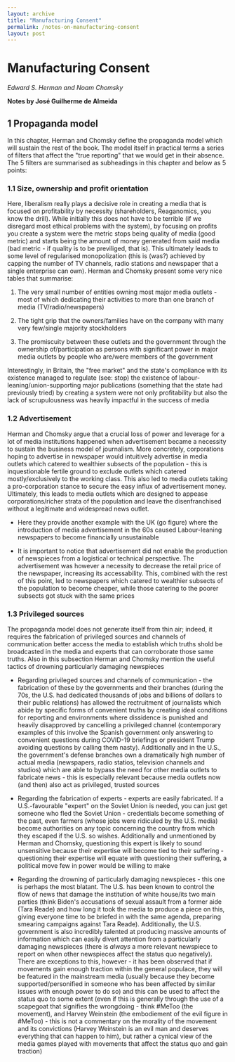 ```yaml
---
layout: archive
title: "Manufacturing Consent"
permalink: /notes-on-manufacturing-consent
layout: post
---
```


# Manufacturing Consent

*Edward S. Herman and Noam Chomsky*

**Notes by José Guilherme de Almeida**

## 1 Propaganda model

In this chapter, Herman and Chomsky define the propaganda model which will sustain the rest of the book. The model itself in practical terms a series of filters that affect the "true reporting" that we would get in their absence. The 5 filters are summarised as subheadings in this chapter and below as 5 points:

### 1.1 **Size, ownership and profit orientation** 

Here, liberalism really plays a decisive role in creating a media that is focused on profitability by necessity (shareholders, Reaganomics, you know the drill). While initially this does not have to be terrible (if we disregard most ethical problems with the system), by focusing on profits you create a system were the metric stops being quality of media (good metric) and starts being the amount of money generated from said media (bad metric - if quality is to be previliged, that is). This ultimately leads to some level of regularised monopolization (this is (was?) achieved by capping the number of TV channels, radio stations and newspaper that a single enterprise can own). Herman and Chomsky present some very nice tables that summarise:

1. The very small number of entities owning most major media outlets - most of which dedicating their activities to more than one branch of media (TV/radio/newspapers)

2. The tight grip that the owners/families have on the company with many very few/single majority stockholders

3. The promiscuity between these outlets and the government through the ownership of/participation as persons with significant power in major media outlets by people who are/were members of the government

Interestingly, in Britain, the "free market" and the state's compliance with its existence managed to regulate (see: stop) the existence of labour-leaning/union-supporting major publications (something that the state had previously tried) by creating a system were not only profitability but also the lack of scrupulousness was heavily impactful in the success of media
	
### 1.2 **Advertisement** 

Herman and Chomsky argue that a crucial loss of power and leverage for a lot of media institutions happened when advertisement became a necessity to sustain the business model of journalism. More concretely, corporations hoping to advertise in newspaper would intuitively advertise in media outlets which catered to wealthier subsects of the population - this is inquestionable fertile ground to exclude outlets which catered mostly/exclusively to the working class. This also led to media outlets taking a pro-corporation stance to secure the easy influx of advertisement money. Ultimately, this leads to media outlets which are designed to appease corporations/richer strata of the population and leave the disenfranchised without a legitimate and widespread news outlet.

* Here they provide another example with the UK (go figure) where the introduction of media advertisement in the 60s caused Labour-leaning newspapers to become financially unsustainable

* It is important to notice that advertisement did not enable the production of newspieces from a logistical or technical perspective. The advertisement was however a necessity to decrease the retail price of the newspaper, increasing its accessability. This, combined with the rest of this point, led to newspapers which catered to wealthier subsects of the population to become cheaper, while those catering to the poorer subsects got stuck with the same prices

### 1.3 **Privileged sources** 

The propaganda model does not generate itself from thin air; indeed, it requires the fabrication of privileged sources and channels of communication better access the media to establish which truths shold be broadcasted in the media and experts that can corroborate those same truths. Also in this subsection Herman and Chomsky mention the useful tactics of drowning particularly damaging newspieces 

* Regarding privileged sources and channels of communication - the fabrication of these by the governments and their branches (during the 70s, the U.S. had dedicated thousands of jobs and billions of dollars to their public relations) has allowed the rectruitment of journalists which abide by specific forms of convenient truths by creating ideal conditions for reporting and environments where dissidence is punished and heavily disapproved by cancelling a privileged channel (contemporary examples of this involve the Spanish government only answering to convenient questions during COVID-19 briefings or president Trump avoiding questions by calling them nasty). Additionally and in the U.S., the government's defense branches own a dramatically high number of actual media (newspapers, radio statios, television channels and studios) which are able to bypass the need for other media outlets to fabricate news - this is especially relevant because media outlets now (and then) also act as privileged, trusted sources

* Regarding the fabrication of experts - experts are easily fabricated. If a U.S.-favourable "expert" on the Soviet Union is needed, you can just get someone who fled the Soviet Union - credentials become something of the past, even farmers (whose jobs were ridiculed by the U.S. media) become authorities on any topic concerning the country from which they escaped if the U.S. so wishes. Additionally and unmentioned by Herman and Chomsky, questioning this expert is likely to sound unsensitive because their expertise will become tied to their suffering - questioning their expertise will equate with questioning their suffering, a political move few in power would be willing to make

* Regarding the drowning of particularly damaging newspieces - this one is perhaps the most blatant. The U.S. has been known to control the flow of news that damage the institution of white house/its two main parties (think Biden's accusations of sexual assault from a former aide (Tara Reade) and how long it took the media to produce a piece on this, giving everyone time to be briefed in with the same agenda, preparing smearing campaigns against Tara Reade). Additionally, the U.S. government is also incredibly talented at producing massive amounts of information which can easily divert attention from a particularly damaging newspieces (there is *always* a more relevant newspiece to report on when other newspieces affect the status quo negatively). There are exceptions to this, however - it has been observed that if movements gain enough traction within the general populace, they will be featured in the mainstream media (usually because they become supported/personified in someone who has been affected by similar issues with enough power to do so) and this can be used to affect the status quo to some extent (even if this is generally through the use of a scapegoat that signifies the wrongdoing - think #MeToo (the movement), and Harvey Weinstein (the embodiement of the evil figure in #MeToo) - this is not a commentary on the morality of the movement and its convictions (Harvey Weinstein is an evil man and deserves everything that can happen to him), but rather a cynical view of the media games played with movements that affect the status quo and gain traction)

